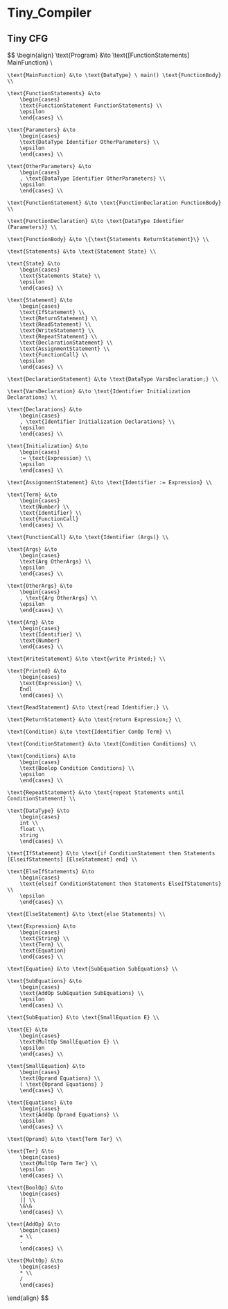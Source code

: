 # Tiny_Compiler

## Tiny CFG


$$
\begin{align}
    \text{Program} &\to \text{[FunctionStatements] MainFunction} \\

    \text{MainFunction} &\to \text{DataType} \ main() \text{FunctionBody} \\

    \text{FunctionStatements} &\to 
        \begin{cases}
        \text{FunctionStatement FunctionStatements} \\
        \epsilon
        \end{cases} \\

    \text{Parameters} &\to
        \begin{cases}
        \text{DataType Identifier OtherParameters} \\
        \epsilon
        \end{cases} \\

    \text{OtherParameters} &\to
        \begin{cases}
        , \text{DataType Identifier OtherParameters} \\
        \epsilon
        \end{cases} \\

    \text{FunctionStatement} &\to \text{FunctionDeclaration FunctionBody} \\

    \text{FunctionDeclaration} &\to \text{DataType Identifier (Parameters)} \\

    \text{FunctionBody} &\to \{\text{Statements ReturnStatement}\} \\

    \text{Statements} &\to \text{Statement State} \\

    \text{State} &\to
        \begin{cases}
        \text{Statements State} \\
        \epsilon
        \end{cases} \\

    \text{Statement} &\to
        \begin{cases}
        \text{IfStatement} \\
        \text{ReturnStatement} \\
        \text{ReadStatement} \\
        \text{WriteStatement} \\
        \text{RepeatStatement} \\
        \text{DeclarationStatement} \\
        \text{AssignmentStatement} \\
        \text{FunctionCall} \\
        \epsilon
        \end{cases} \\

    \text{DeclarationStatement} &\to \text{DataType VarsDeclaration;} \\

    \text{VarsDeclaration} &\to \text{Identifier Initialization Declarations} \\

    \text{Declarations} &\to
        \begin{cases}
        , \text{Identifier Initialization Declarations} \\
        \epsilon
        \end{cases} \\

    \text{Initialization} &\to
        \begin{cases}
        := \text{Expression} \\
        \epsilon
        \end{cases} \\

    \text{AssignmentStatement} &\to \text{Identifier := Expression} \\ 

    \text{Term} &\to
        \begin{cases}
        \text{Number} \\
        \text{Identifier} \\
        \text{FunctionCall}
        \end{cases} \\

    \text{FunctionCall} &\to \text{Identifier (Args)} \\

    \text{Args} &\to
        \begin{cases}
        \text{Arg OtherArgs} \\
        \epsilon
        \end{cases} \\

    \text{OtherArgs} &\to
        \begin{cases}
        , \text{Arg OtherArgs} \\
        \epsilon
        \end{cases} \\

    \text{Arg} &\to
        \begin{cases}
        \text{Identifier} \\
        \text{Number}
        \end{cases} \\

    \text{WriteStatement} &\to \text{write Printed;} \\

    \text{Printed} &\to
        \begin{cases}
        \text{Expression} \\
        Endl
        \end{cases} \\

    \text{ReadStatement} &\to \text{read Identifier;} \\

    \text{ReturnStatement} &\to \text{return Expression;} \\

    \text{Condition} &\to \text{Identifier ConOp Term} \\

    \text{ConditionStatement} &\to \text{Condition Conditions} \\ 

    \text{Conditions} &\to
        \begin{cases}
        \text{Boolop Condition Conditions} \\
        \epsilon
        \end{cases} \\

    \text{RepeatStatement} &\to \text{repeat Statements until ConditionStatement} \\

    \text{DataType} &\to
        \begin{cases}
        int \\
        float \\
        string
        \end{cases} \\

    \text{IfStatement} &\to \text{if ConditionStatement then Statements [ElseifStatements] [ElseStatement] end} \\

    \text{ElseIfStatements} &\to
        \begin{cases}
        \text{elseif ConditionStatement then Statements ElseIfStatements} \\
        \epsilon
        \end{cases} \\

    \text{ElseStatement} &\to \text{else Statements} \\

    \text{Expression} &\to
        \begin{cases}
        \text{String} \\
        \text{Term} \\
        \text{Equation}
        \end{cases} \\

    \text{Equation} &\to \text{SubEquation SubEquations} \\

    \text{SubEquations} &\to
        \begin{cases}
        \text{AddOp SubEquation SubEquations} \\
        \epsilon
        \end{cases} \\

    \text{SubEquation} &\to \text{SmallEquation E} \\

    \text{E} &\to
        \begin{cases}
        \text{MultOp SmallEquation E} \\
        \epsilon
        \end{cases} \\

    \text{SmallEquation} &\to
        \begin{cases}
        \text{Oprand Equations} \\
        ( \text{Oprand Equations} )
        \end{cases} \\

    \text{Equations} &\to
        \begin{cases}
        \text{AddOp Oprand Equations} \\
        \epsilon
        \end{cases} \\

    \text{Oprand} &\to \text{Term Ter} \\

    \text{Ter} &\to
        \begin{cases}
        \text{MultOp Term Ter} \\
        \epsilon
        \end{cases} \\

    \text{BoolOp} &\to
        \begin{cases}
        || \\
        \&\&
        \end{cases} \\

    \text{AddOp} &\to
        \begin{cases}
        + \\
        -
        \end{cases} \\

    \text{MultOp} &\to
        \begin{cases}
        * \\
        /
        \end{cases}
\end{align}
$$
